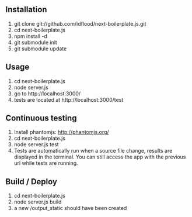 ## Installation
1. git clone git://github.com/idflood/next-boilerplate.js.git
2. cd next-boilerplate.js
3. npm install -d
4. git submodule init
5. git submodule update

## Usage
1. cd next-boilerplate.js
2. node server.js
3. go to http://localhost:3000/
4. tests are located at http://localhost:3000/test

## Continuous testing
1. Install phantomjs: http://phantomjs.org/
2. cd next-boilerplate.js
3. node server.js test
4. Tests are automatically run when a source file change, results are displayed in the terminal. You can still access the app with the previous url while tests are running.

## Build / Deploy
1. cd next-boilerplate.js
2. node server.js build
3. a new /output_static should have been created
